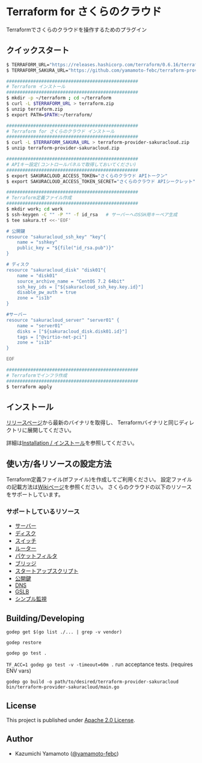 # Terraform for さくらのクラウド

Terraformでさくらのクラウドを操作するためのプラグイン

## クイックスタート

```bash
$ TERRAFORM_URL="https://releases.hashicorp.com/terraform/0.6.16/terraform_0.6.16_darwin_amd64.zip"
$ TERRAFORM_SAKURA_URL="https://github.com/yamamoto-febc/terraform-provider-sakuracloud/releases/download/v0.3.4-RC/terraform-provider-sakuracloud_linux-amd64.zip"

#################################################
# Terraform インストール
#################################################
$ mkdir -p ~/terraform ; cd ~/terraform
$ curl -L $TERRAFORM_URL > terraform.zip
$ unzip terraform.zip
$ export PATH=$PATH:~/terraform/

#################################################
# Terraform for さくらのクラウド インストール
#################################################
$ curl -L $TERRAFORM_SAKURA_URL > terraform-provider-sakuracloud.zip
$ unzip terraform-provider-sakuracloud.zip

#################################################
# APIキー設定(コントロールパネルで取得しておいてください)
#################################################
$ export SAKURACLOUD_ACCESS_TOKEN="さくらのクラウド APIトークン"
$ export SAKURACLOUD_ACCESS_TOKEN_SECRET="さくらのクラウド APIシークレット"

#################################################
# Terraform定義ファイル作成
#################################################
$ mkdir work; cd work
$ ssh-keygen -C "" -P "" -f id_rsa   # サーバーへのSSH用キーペア生成
$ tee sakura.tf <<-'EOF'

# 公開鍵
resource "sakuracloud_ssh_key" "key"{
    name = "sshkey"
    public_key = "${file("id_rsa.pub")}"
}

# ディスク
resource "sakuracloud_disk" "disk01"{
    name = "disk01"
    source_archive_name = "CentOS 7.2 64bit"
    ssh_key_ids = ["${sakuracloud_ssh_key.key.id}"]
    disable_pw_auth = true
    zone = "is1b"
}

#サーバー
resource "sakuracloud_server" "server01" {
    name = "server01"
    disks = ["${sakuracloud_disk.disk01.id}"]
    tags = ["@virtio-net-pci"]
    zone = "is1b"
}

EOF

#################################################
# Terraformでインフラ作成
#################################################
$ terraform apply
```

## インストール

[リリースページ](https://github.com/yamamoto-febc/terraform-provider-sakuracloud/releases/latest)から最新のバイナリを取得し、
Terraformバイナリと同じディレクトリに展開してください。

詳細は[Installation / インストール](https://github.com/yamamoto-febc/terraform-provider-sakuracloud/wiki/Installation)を参照してください。

## 使い方/各リソースの設定方法

Terraform定義ファイル(tfファイル)を作成してご利用ください。
設定ファイルの記載方法は[Wikiページ](https://github.com/yamamoto-febc/terraform-provider-sakuracloud/wiki)を参照ください。
さくらのクラウドの以下のリソースをサポートしています。

### サポートしているリソース

  - [サーバー](https://github.com/yamamoto-febc/terraform-provider-sakuracloud/wiki/Configuration-Resource-Server)
  - [ディスク](https://github.com/yamamoto-febc/terraform-provider-sakuracloud/wiki/Configuration-Resource-Disk)
  - [スイッチ](https://github.com/yamamoto-febc/terraform-provider-sakuracloud/wiki/Configuration-Resource-Switch)
  - [ルーター](https://github.com/yamamoto-febc/terraform-provider-sakuracloud/wiki/Configuration-Resource-Internet)
  - [パケットフィルタ](https://github.com/yamamoto-febc/terraform-provider-sakuracloud/wiki/Configuration-Resource-PacketFilter)
  - [ブリッジ](https://github.com/yamamoto-febc/terraform-provider-sakuracloud/wiki/Configuration-Resource-Bridge)
  - [スタートアップスクリプト](https://github.com/yamamoto-febc/terraform-provider-sakuracloud/wiki/Configuration-Resource-Note)
  - [公開鍵](https://github.com/yamamoto-febc/terraform-provider-sakuracloud/wiki/Configuration-Resource-SSHKey)
  - [DNS](https://github.com/yamamoto-febc/terraform-provider-sakuracloud/wiki/Configuration-Resource-DNS)
  - [GSLB](https://github.com/yamamoto-febc/terraform-provider-sakuracloud/wiki/Configuration-Resource-GSLB)
  - [シンプル監視](https://github.com/yamamoto-febc/terraform-provider-sakuracloud/wiki/Configuration-Resource-SimpleMonitor)


## Building/Developing

  `godep get $(go list ./... | grep -v vendor)`

  `godep restore`

  `godep go test .`

  `TF_ACC=1 godep go test -v -timeout=60m .` run acceptance tests. (requires ENV vars)

  `godep go build -o path/to/desired/terraform-provider-sakuracloud bin/terraform-provider-sakuracloud/main.go`


## License

  This project is published under [Apache 2.0 License](LICENSE).

## Author

  * Kazumichi Yamamoto ([@yamamoto-febc](https://github.com/yamamoto-febc))
